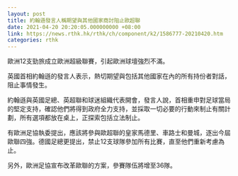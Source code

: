 ```yaml
---
layout: post
title: 約翰遜發言人稱期望與其他國家商討阻止歐超聯
date: 2021-04-20 20:20:05.000000000 +08:00
link: https://news.rthk.hk/rthk/ch/component/k2/1586777-20210420.htm
categories: rthk
---
```


歐洲12支勁旅成立歐洲超級聯賽，引起歐洲球壇強烈不滿。

英國首相約翰遜的發言人表示，熱切期望與包括其他國家在內的所有持份者對話，阻止事情發生。

約翰遜與英國足總、英超聯和球迷組織代表開會，發言人說，首相重申對足球當局的堅定支持，確認他們將得到政府全力支持，並採取一切必要的行動來制止有關計劃，所有選項都放在桌上，正探索包括立法制止。 

有歐洲足協執委提出，應該將參與歐超聯的皇家馬德里、車路士和曼城，逐出今屆歐聯四強。德國足總更提出，禁止12支球隊參加所有比賽，直至他們重新考慮為止。

另外，歐洲足協宣布改革歐聯的方案，參賽隊伍將增至36隊。

